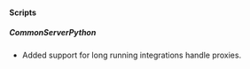 
#### Scripts

##### CommonServerPython

- Added support for long running integrations handle proxies.
